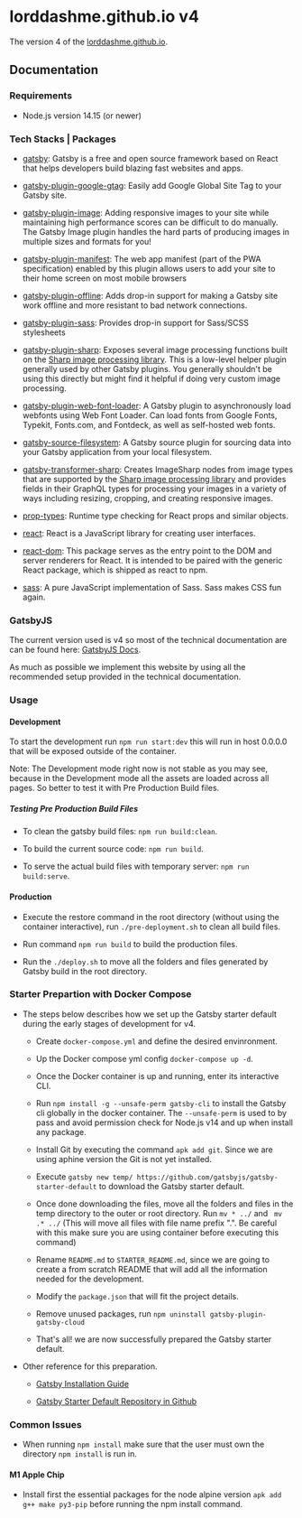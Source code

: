 # lorddashme.github.io v4

The version 4 of the [lorddashme.github.io](https://lorddashme.github.io/).

## Documentation

### Requirements

- Node.js version 14.15 (or newer)

### Tech Stacks | Packages

- [gatsby](https://www.npmjs.com/package/gatsby): Gatsby is a free and open source framework based on React that helps developers build blazing fast websites and apps.

- [gatsby-plugin-google-gtag](https://www.npmjs.com/package/gatsby-plugin-google-gtag): Easily add Google Global Site Tag to your Gatsby site.

- [gatsby-plugin-image](https://www.npmjs.com/package/gatsby-plugin-image): Adding responsive images to your site while maintaining high performance scores can be difficult to do manually. The Gatsby Image plugin handles the hard parts of producing images in multiple sizes and formats for you!

- [gatsby-plugin-manifest](https://www.npmjs.com/package/gatsby-plugin-manifest): The web app manifest (part of the PWA specification) enabled by this plugin allows users to add your site to their home screen on most mobile browsers

- [gatsby-plugin-offline](https://www.npmjs.com/package/gatsby-plugin-offline): Adds drop-in support for making a Gatsby site work offline and more resistant to bad network connections.

- [gatsby-plugin-sass](https://www.npmjs.com/package/gatsby-plugin-sass): Provides drop-in support for Sass/SCSS stylesheets

- [gatsby-plugin-sharp](https://www.npmjs.com/package/gatsby-plugin-sharp): Exposes several image processing functions built on the [Sharp image processing library](https://github.com/lovell/sharp). This is a low-level helper plugin generally used by other Gatsby plugins. You generally shouldn't be using this directly but might find it helpful if doing very custom image processing.

- [gatsby-plugin-web-font-loader](https://www.npmjs.com/package/gatsby-plugin-web-font-loader): A Gatsby plugin to asynchronously load webfonts using Web Font Loader. Can load fonts from Google Fonts, Typekit, Fonts.com, and Fontdeck, as well as self-hosted web fonts.

- [gatsby-source-filesystem](https://www.npmjs.com/package/gatsby-source-filesystem): A Gatsby source plugin for sourcing data into your Gatsby application from your local filesystem.

- [gatsby-transformer-sharp](https://www.npmjs.com/package/gatsby-transformer-sharp): Creates ImageSharp nodes from image types that are supported by the [Sharp image processing library](https://github.com/lovell/sharp) and provides fields in their GraphQL types for processing your images in a variety of ways including resizing, cropping, and creating responsive images.

- [prop-types](https://www.npmjs.com/package/prop-types): Runtime type checking for React props and similar objects.

- [react](https://www.npmjs.com/package/react): React is a JavaScript library for creating user interfaces.

- [react-dom](https://www.npmjs.com/package/react-dom): This package serves as the entry point to the DOM and server renderers for React. It is intended to be paired with the generic React package, which is shipped as react to npm.

- [sass](https://www.npmjs.com/package/sass): A pure JavaScript implementation of Sass. Sass makes CSS fun again.

### GatsbyJS

The current version used is v4 so most of the technical documentation are can be found here: [GatsbyJS Docs](https://www.gatsbyjs.com/docs/).

As much as possible we implement this website by using all the recommended setup provided in the technical documentation.

### Usage

#### Development

To start the development run ```npm run start:dev``` this will run in host 0.0.0.0 that will be exposed outside of the container.

Note: The Development mode right now is not stable as you may see, because in the Development mode all the assets are loaded across all pages. So better to test it with Pre Production Build files.

##### Testing Pre Production Build Files

- To clean the gatsby build files: ```npm run build:clean```.

- To build the current source code: ```npm run build```.

- To serve the actual build files with temporary server: ```npm run build:serve```.

#### Production

- Execute the restore command in the root directory (without using the container interactive), run ```./pre-deployment.sh``` to clean all build files.

- Run command ```npm run build``` to build the production files.

- Run the ```./deploy.sh``` to move all the folders and files generated by Gatsby build in the root directory.

### Starter Prepartion with Docker Compose

- The steps below describes how we set up the Gatsby starter default during the early stages of development for v4.

  - Create ```docker-compose.yml``` and define the desired envinronment.

  - Up the Docker compose yml config ```docker-compose up -d```.

  - Once the Docker container is up and running, enter its interactive CLI.

  - Run ```npm install -g --unsafe-perm gatsby-cli``` to install the Gatsby cli globally in the docker container. The ```--unsafe-perm``` is used to by pass and avoid permission check for Node.js v14 and up when install any package.

  - Install Git by executing the command ```apk add git```. Since we are using aphine version the Git is not yet installed.

  - Execute ```gatsby new temp/ https://github.com/gatsbyjs/gatsby-starter-default``` to download the Gatsby starter default.

  - Once done downloading the files, move all the folders and files in the temp directory to the outer or root directory. Run ```mv * ../``` and ``` mv .* ../``` (This will move all files with file name prefix ".". Be careful with this make sure you are using container before executing this command)

  - Rename ```README.md``` to ```STARTER_README.md```, since we are going to create a from scratch README that will add all the information needed for the development.

  - Modify the ```package.json``` that will fit the project details.

  - Remove unused packages, run ```npm uninstall gatsby-plugin-gatsby-cloud```

  - That's all! we are now successfully prepared the Gatsby starter default.

- Other reference for this preparation.

  - [Gatsby Installation Guide](https://www.gatsbyjs.com/docs/tutorial/part-0/#installation-guide)

  - [Gatsby Starter Default Repository in Github](https://github.com/gatsbyjs/gatsby-starter-default)

### Common Issues

- When running ```npm install``` make sure that the user must own the directory ```npm install``` is run in.

#### M1 Apple Chip

- Install first the essential packages for the node alpine version ```apk add g++ make py3-pip``` before running the npm install command.
